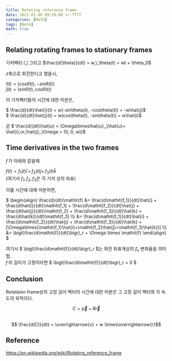 ```yaml
---
title: Rotating reference frame
date: 2022-01-08 09:50:00 +/-TTTT
categories: [Math]
tags: [Note]  
math: true
---
```


## Relating rotating frames to stationary frames

기저벡터 $\hat{i},\,\hat{j}$ 그리고 $\frac{d(\theta)}{dt} = w,\,\theta(t) = wt + \theta_0$ 

$z$축으로 회전한다고 했을시,

$\hat{i}(t) = (cos\theta(t), -sin\theta(t))$  
$\hat{j}(t) = (sin\theta(t), cos\theta(t))$

이 기저벡터들의 시간에 대한 미분은,

$ \frac{d}{dt}\hat{i}(t) = w(-sin\theta(t), -cos\theta(t)) = -w\hat{j}$  
$ \frac{d}{dt}\hat{j}(t) = w(cos\theta(t), -sin\theta(t)) = w\hat{i}$  

곧 $ \frac{d}{dt}\hat{u} = \Omega\times\hat{u}\,\,(\hat{u}= \hat{i}\,or\,\hat{j},\,\Omega = (0, 0, w))$

## Time derivatives in the two frames

$\mathit{f}\,$가 아래와 같을때  

$\mathit{f}(t) = \mathit{f}_1(t)\hat{i}\,+\,\mathit{f}_2(t)\hat{j}+\,\mathit{f}_3(t)\hat{k}$  
(여기서 $\mathit{f_1},\,\mathit{f_2},\,\mathit{f_3}$은 각 기저 상의 좌표)

이를 시간에 대해 미분하면,  

$ \begin{align} \frac{d}{dt}\mathit{f} &= \frac{d\mathit{f_1}}{dt}\hat{i} + \frac{d\hat{i}}{dt}\mathit{f_1} +
\frac{d\mathit{f_2}}{dt}\hat{j} + \frac{d\hat{j}}{dt}\mathit{f_2} +
\frac{d\mathit{f_3}}{dt}\hat{k} + \frac{d\hat{k}}{dt}\mathit{f_3} \\\\\\
&= \frac{d\mathit{f_1}}{dt}\hat{i} + \frac{d\mathit{f_2}}{dt}\hat{j} + \frac{d\mathit{f_3}}{dt}\hat{k} + [\Omega\times(\mathit{f_1}\hat{i}+\mathit{f_2}\hat{j}+\mathit{f_3}\hat{k})] \\\\\\
&= \bigl(\frac{d\mathit{f}}{dt}\bigr)_r + \Omega \times \mathit{f}
\end{align} $  

여기서 $ \bigl(\frac{d\mathit{f}}{dt}\bigr)_r $는 회전 좌표계상의 $\mathit{f}_n$ 변화율을 의미함.  
$\mathit{f}\,$의 길이가 고정이라면 $ \bigl(\frac{d\mathit{f}}{dt}\bigr)_r = 0 $  

## Conclusion

Rotataion frame상의 고정 길이 벡터의 시간에 대한 미분은 그 고정 길이 벡터와 각 속도의 외적이다.    

$$ C = \overrightarrow{p} + R\overrightarrow{r} $$  
$$ \frac{d(C)}{dt} = \overrightarrow{v} + w \times\overrightarrow{r}$$  


## Reference

<https://en.wikipedia.org/wiki/Rotating_reference_frame>